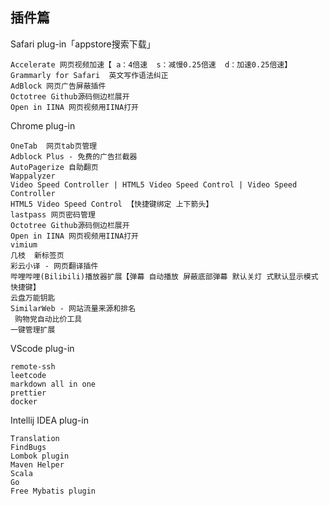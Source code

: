 ## 插件篇

Safari plug-in「appstore搜索下载」

```
Accelerate 网页视频加速【 a：4倍速  s：减慢0.25倍速  d：加速0.25倍速】
Grammarly for Safari  英文写作语法纠正
AdBlock 网页广告屏蔽插件
Octotree Github源码侧边栏展开
Open in IINA 网页视频用IINA打开
```

Chrome plug-in


```
OneTab  网页tab页管理
Adblock Plus - 免费的广告拦截器
AutoPagerize 自助翻页
Wappalyzer  
Video Speed Controller | HTML5 Video Speed Control | Video Speed Controller
HTML5 Video Speed Control 【快捷键绑定 上下箭头】
lastpass 网页密码管理
Octotree Github源码侧边栏展开
Open in IINA 网页视频用IINA打开
vimium   
几枝  新标签页
彩云小译 - 网页翻译插件
哔哩哔哩(Bilibili)播放器扩展【弹幕 自动播放 屏蔽底部弹幕 默认关灯 式默认显示模式 快捷键】
云盘万能钥匙 
SimilarWeb - 网站流量来源和排名 
 购物党自动比价工具
一键管理扩展
```


VScode plug-in
```
remote-ssh
leetcode
markdown all in one
prettier
docker
```


Intellij IDEA plug-in


```
Translation
FindBugs
Lombok plugin
Maven Helper
Scala
Go
Free Mybatis plugin
```


